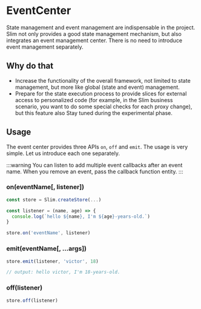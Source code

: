 # EventCenter

State management and event management are indispensable in the project. Slim not only provides a good state management mechanism, but also integrates an event management center. There is no need to introduce event management separately.

## Why do that
* Increase the functionality of the overall framework, not limited to state management, but more like global (state and event) management.
* Prepare for the state execution process to provide slices for external access to personalized code (for example, in the Slim business scenario, you want to do some special checks for each proxy change), but this feature also Stay tuned during the experimental phase.

## Usage

The event center provides three APIs `on`, `off` and `emit`. The usage is very simple. Let us introduce each one separately.

:::warning
You can listen to add multiple event callbacks after an event name. When you remove an event, pass the callback function entity.
:::

### on(eventName[, listener])
```javascript
const store = Slim.createStore(...)

const listener = (name, age) => { 
  console.log(`hello ${name}, I'm ${age}-years-old.`) 
}

store.on('eventName', listener)
```

### emit(eventName[, ...args])

```javascript
store.emit(listener, 'victor', 18)

// output: hello victor, I'm 18-years-old.
```

### off(listener)

```javascript
store.off(listener)
```
